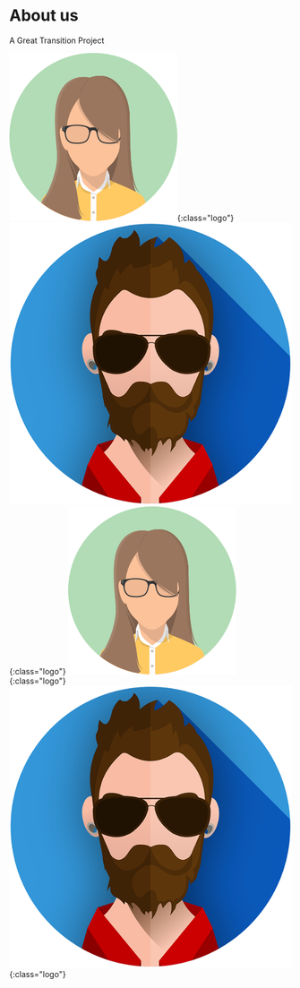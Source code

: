 # About us

A Great Transition Project

![](assets/images/profile1.png){:class="logo"}
![](assets/images/profile2.png){:class="logo"}
![](assets/images/profile1.png){:class="logo"}
![](assets/images/profile2.png){:class="logo"}
